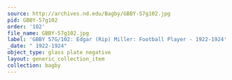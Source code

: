 ```yaml
---
source: http://archives.nd.edu/Bagby/GBBY-57g102.jpg
pid: GBBY-57g102
order: '102'
file_name: GBBY-57g102.jpg
label: 'GBBY 57G/102: Edgar (Rip) Miller: Football Player - 1922-1924'
_date: " 1922-1924"
object_type: glass plate negative
layout: generic_collection_item
collection: bagby
---
```

